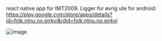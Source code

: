 react native app for IMT2009. Ligger for øvrig ute for android: https://play.google.com/store/apps/details?id=folk.ntnu.no.eirkvi&rdid=folk.ntnu.no.eirkvi

![image](https://drive.google.com/open?id=13GUHzsuz4YawH-MJVZ3f0I18CuB_3WhQ)
